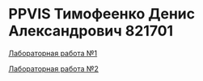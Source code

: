 # PPVIS Тимофеенко Денис Александрович 821701 


[Лабораторная работа №1](Lab_1)


[Лабораторная работа №2](Shop)
